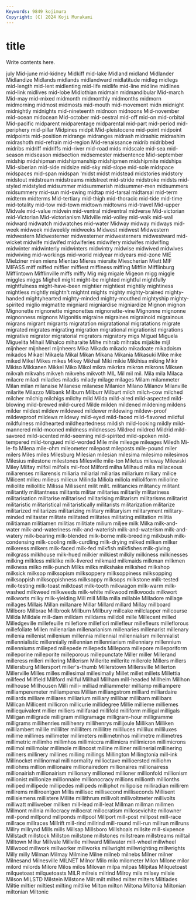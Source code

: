 ```yaml
---
Keywords: 9849 kojimura
Copyright: (C) 2024 Koji Murakami
---
```


# title

Write contents here.



july Mid-june
mid-kidney Midkiff mid-lake Midland midland Midlander Midlandize Midlands midlands midlandward
midlatitude midleg midlegs mid-length mid-lent midlenting mid-life midlife mid-line midline
midlines mid-link midlives mid-lobe Midlothian midmain midmandibular Mid-march Mid-may mid-mixed
midmonth midmonthly midmonths midmorn midmorning midmost midmosts mid-mouth mid-movement midn
midnight midnightly midnights mid-nineteenth midnoon midnoons Mid-november mid-ocean midocean Mid-october
mid-oestral mid-off mid-on mid-orbital Mid-pacific midparent midparentage midparental mid-part mid-period
mid-periphery mid-pillar Midpines midpit Mid-pleistocene mid-point midpoint midpoints mid-position midrange
midranges midrash midrashic midrashim midrashoth mid-refrain mid-region Mid-renaissance midrib midribbed
midribs midriff midriffs mid-river mid-road mids midscale mid-sea mid-season midseason
midsection midsemester midsentence Mid-september midship midshipman midshipmanship midshipmen midshipmite midships
Mid-siberian mid-side midsize mid-sky mid-slope mid-sole midspace midspaces mid-span midspan
'midst midst midstead midstories midstory midstout midstream midstreams midstreet mid-stride
midstroke midsts mid-styled midstyled midsummer midsummerish midsummer-men midsummers midsummery mid-sun
mid-swing midtap mid-tarsal midtarsal mid-term midterm midterms Mid-tertiary mid-thigh mid-thoracic
mid-tide mid-time mid-totality mid-tow mid-town midtown midtowns mid-travel Mid-upper Midvale
mid-value midvein mid-ventral midventral midverse Mid-victorian mid-Victorian Mid-victorianism Midville mid-volley
mid-walk mid-wall midward midwatch midwatches mid-water Midway midway midways mid-week
midweek midweekly midweeks Midwest midwest Midwestern midwestern Midwesterner midwesterner midwesterners
midwestward mid-wicket midwife midwifed midwiferies midwifery midwifes midwifing midwinter midwinterly
midwinters midwintry midwise midwived midwives midwiving mid-workings mid-world midyear midyears
mid-zone MIE Mielziner mien miens Mientao Mieres miersite Miescherian Miett
MIF MIFASS miff miffed miffier miffiest miffiness miffing Mifflin Mifflinburg
Mifflintown Mifflinville miffs miffy Mig mig migale Migeon migg miggle
miggles miggs Mighell might might-be mighted mightful mightfully mightfulness might-have-been
mightier mightiest mightily mightiness mightless mightly mightn't mightnt mights mighty
mighty-brained mighty-handed mightyhearted mighty-minded mighty-mouthed mightyship mighty-spirited miglio migmatite migniard
migniardise migniardize Mignon mignon Mignonette mignonette mignonettes mignonette-vine Mignonne mignonne
mignonness mignons Migonitis migraine migraines migrainoid migrainous migrans migrant migrants
migratation migratational migratations migrate migrated migrates migrating migration migrational migrationist
migrations migrative migrator migratorial migrators migratory migs Miguel Miguela Miguelita
Mihail Mihalco miharaite Mihe mihrab mihrabs mijakite mijl mijnheer mijnheerl
mijnheers Mika Mikado mikado mikadoate mikadoism mikados Mikael Mikaela Mikal
Mikan Mikana Mikania Mikasuki Mike mike miked Mikel Mikes mikes
Mikey Mikhail Miki mikie Mikihisa miking Mikir Mikiso Mikkanen Mikkel
Miko Mikol mikra mikrkra mikron mikrons Miksen mikvah mikvahs mikveh
mikvehs mikvoth MIL Mil mil mil. Mila mila Milaca milacre
miladi miladies miladis milady milage milages Milam milammeter Milan milan
milanaise Milanese milanese Milanion Milano Milanov Milanville milarite Milazzo Milbank
Milburn Milburr Milburt milch milch-cow milched milcher milchig milchigs milchy
mild Milda mild-aired mild-aspected mild-blowing mild-brewed mild-cured Milde milden mildened
mildening mildens milder mildest mildew mildewed mildewer mildewing mildew-proof mildewproof
mildews mildewy mild-eyed mild-faced mild-flavored mildful mildfulness mildhearted mildheartedness mildish
mild-looking mildly mild-mannered mild-mooned mildness mildnesses Mildred mildred Mildrid mild-savored
mild-scented mild-seeming mild-spirited mild-spoken mild-tempered mild-tongued mild-worded Mile mile mileage
mileages Miledh Mi-le-fo Milena mile-ohm mileometer milepost mileposts mile-pound miler
milers Miles miles Milesburg Milesian milesian milesima milesimo milesimos Milesius
milestone milestones Milesville mile-ton Miletus mileway Milewski Miley Milfay milfoil
milfoils mil-foot Milford milha Milhaud milia miliaceous miliarenses miliarensis miliaria
miliarial miliarias miliarium miliary milice Milicent milieu milieus milieux Milinda
Miliola miliola milioliform milioline miliolite miliolitic Milissa Milissent milit milit.
militancies militancy militant militantly militantness militants militar militaries militarily militariness
militarisation militarise militarised militarising militarism militarisms militarist militaristic militaristical militaristically
militarists militarization militarize militarized militarizes militarizing military militaryism militaryment military-minded
militaster militate militated militates militating militation militia militiaman militiamen militias
militiate milium miljee milk Milka milk-and-water milk-and-wateriness milk-and-waterish milk-and-waterism milk-and-watery
milk-bearing milk-blended milk-borne milk-breeding milkbush milk-condensing milk-cooling milk-curdling milk-drying milked
milken milker milkeress milkers milk-faced milk-fed milkfish milkfishes milk-giving milkgrass
milkhouse milk-hued milkier milkiest milkily milkiness milkinesses milking milkless milklike
milk-livered milkmaid milkmaids milkman milkmen milkness milko milk-punch Milks milks
milkshake milkshed milkshop milksick milksop milksopism milksoppery milksoppiness milksopping milksoppish
milksoppishness milksoppy milksops milkstone milk-tested milk-testing milk-toast milktoast milk-tooth milkwagon
milk-warm milk-washed milkweed milkweeds milk-white milkwood milkwoods milkwort milkworts milky
milk-yielding Mill mill Milla milla millable Milladore millage millages Millais
Millan millanare Millar Millard millard Millay millboard Millboro Millbrae Millbrook
Millburn Millbury millcake millclapper millcourse Millda Milldale mill-dam milldam milldams
milldoll mille Millecent milled Milledgeville millefeuille millefiore millefiori millefleur millefleurs
milleflorous millefoliate Millen millenarian millenarianism millenaries millenarist millenary millenia millenist
millenium millennia millennial millennialism millennialist millennialistic millennially millennian millenniarism millenniary
millennium millenniums milleped millepede millepeds Millepora millepore milleporiform milleporine milleporite
milleporous millepunctate Miller miller Millerand milleress milleri millering Millerism Millerite
millerite millerole Millers millers Millersburg Millersport miller's-thumb Millerstown Millersville Millerton
Millerville Milles milles millesimal millesimally Millet millet millets Millettia millfeed
Millfield Millford millful Millhall Millham mill-headed Millheim Millhon millhouse Millhousen
Milli milli- milliad milliammeter milliamp milliampere milliamperemeter milliamperes Millian milliangstrom
milliard milliardaire milliards milliare milliares milliarium milliary millibar millibarn millibars
Millican Millicent millicron millicurie millidegree Millie millieme milliemes milliequivalent millier
milliers millifarad millifold milliform milligal milligals Milligan milligrade milligram milligramage
milligram-hour milligramme milligrams millihenries millihenry millihenrys millijoule Millikan Milliken millilambert
millile milliliter milliliters millilitre milliluces millilux milliluxes millime millimes millimeter
millimeters millimetmhos millimetre millimetres millimetric millimho millimhos millimiccra millimicra millimicron
millimicrons millimol millimolar millimole millincost milline milliner millinerial millinering milliners
millinery millines milling millings Millington Millingtonia mill-ink Millinocket millinormal millinormality
millioctave millioersted milliohm milliohms million millionaire millionairedom millionaires millionairess millionairish
millionairism millionary millioned millioner millionfold millionism millionist millionize millionnaire millionocracy
millions millionth millionths milliped millipede millipedes millipeds milliphot millipoise milliradian
millirem millirems milliroentgen Millis millisec millisecond milliseconds Millisent millisiemens millistere
Millite millithrum millivolt millivoltmeter millivolts milliwatt milliweber millken mill-lead mill-leat
Millman millman millmen Millmont millnia millocracy millocrat millocratism millosevichite millowner
mill-pond millpond millponds millpool Millport mill-post millpost mill-race millrace millraces
Millrift mill-rind millrind mill-round mill-run millrun millruns Millry millrynd Mills
mills Millsap Millsboro Millshoals millsite mill-sixpence Millstadt millstock Millston millstone
millstones millstream millstreams milltail Milltown Millur Millvale Millville millward Millwater
mill-wheel millwheel Millwood millwork millworker millworks millwright millwrighting millwrights Milly
milly Milman Milmay Milmine Milne milneb milnebs Milner milner Milnesand
Milnesville MILNET Milnor Milo milo milometer Milon Milone milor milord
milords Milore Milos milos Milovan milpa milpas Milpitas Milquetoast milquetoast
milquetoasts MILR milreis milrind Milroy mils milsey milsie Milson MILSTD
Milstein Milstone Milt milt milted milter milters Miltiades Miltie miltier
miltiest milting miltlike Milton milton Miltona Miltonia Miltonian miltonian Miltonic
